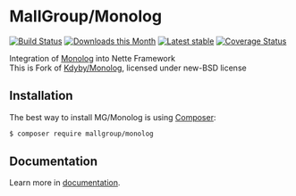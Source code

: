 MallGroup/Monolog
======

[![Build Status](https://travis-ci.org/mallgroup/monolog.svg?branch=master)](https://travis-ci.org/mallgroup/monolog)
[![Downloads this Month](https://img.shields.io/packagist/dm/mg/monolog.svg)](https://packagist.org/packages/mallgroup/monolog)
[![Latest stable](https://img.shields.io/packagist/v/mg/monolog.svg)](https://packagist.org/packages/mallgroup/monolog)
[![Coverage Status](https://coveralls.io/repos/github/mallgroup/monolog/badge.svg?branch=master)](https://coveralls.io/github/mallgroup/monolog?branch=master)

Integration of [Monolog](https://github.com/Seldaek/monolog) into Nette Framework  
This is Fork of [Kdyby/Monolog](https://github.com/kdyby/monolog), licensed under new-BSD license

Installation
------------

The best way to install MG/Monolog is using [Composer](http://getcomposer.org/):

```sh
$ composer require mallgroup/monolog
```

Documentation
------------

Learn more in [documentation](https://github.com/mallgroup/monolog/blob/master/docs/en/index.md).

